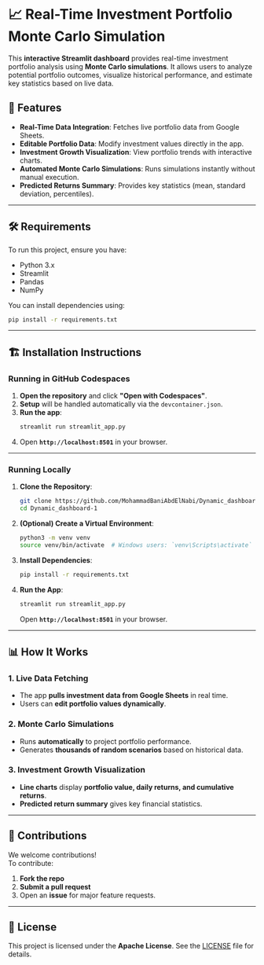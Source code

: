 # 📈 Real-Time Investment Portfolio Monte Carlo Simulation

This **interactive Streamlit dashboard** provides real-time investment portfolio analysis using **Monte Carlo simulations**. It allows users to analyze potential portfolio outcomes, visualize historical performance, and estimate key statistics based on live data.

## 🚀 Features

- **Real-Time Data Integration**: Fetches live portfolio data from Google Sheets.
- **Editable Portfolio Data**: Modify investment values directly in the app.
- **Investment Growth Visualization**: View portfolio trends with interactive charts.
- **Automated Monte Carlo Simulations**: Runs simulations instantly without manual execution.
- **Predicted Returns Summary**: Provides key statistics (mean, standard deviation, percentiles).

---

## 🛠 Requirements

To run this project, ensure you have:

- Python 3.x
- Streamlit
- Pandas
- NumPy

You can install dependencies using:

```bash
pip install -r requirements.txt
```

---

## 🏗 Installation Instructions

### **Running in GitHub Codespaces**

1. **Open the repository** and click **"Open with Codespaces"**.
2. **Setup** will be handled automatically via the `devcontainer.json`.
3. **Run the app**:
   ```bash
   streamlit run streamlit_app.py
   ```
4. Open **`http://localhost:8501`** in your browser.

---

### **Running Locally**

1. **Clone the Repository**:
   ```bash
   git clone https://github.com/MohammadBaniAbdElNabi/Dynamic_dashboard-1.git
   cd Dynamic_dashboard-1
   ```

2. **(Optional) Create a Virtual Environment**:
   ```bash
   python3 -m venv venv
   source venv/bin/activate  # Windows users: `venv\Scripts\activate`
   ```

3. **Install Dependencies**:
   ```bash
   pip install -r requirements.txt
   ```

4. **Run the App**:
   ```bash
   streamlit run streamlit_app.py
   ```
   Open **`http://localhost:8501`** in your browser.

---

## 📊 How It Works

### **1. Live Data Fetching**
- The app **pulls investment data from Google Sheets** in real time.
- Users can **edit portfolio values dynamically**.

### **2. Monte Carlo Simulations**
- Runs **automatically** to project portfolio performance.
- Generates **thousands of random scenarios** based on historical data.

### **3. Investment Growth Visualization**
- **Line charts** display **portfolio value, daily returns, and cumulative returns**.
- **Predicted return summary** gives key financial statistics.

---

## 🤝 Contributions

We welcome contributions!  
To contribute:
1. **Fork the repo**
2. **Submit a pull request**
3. Open an **issue** for major feature requests.

---

## 📜 License

This project is licensed under the **Apache License**. See the [LICENSE](LICENSE) file for details.